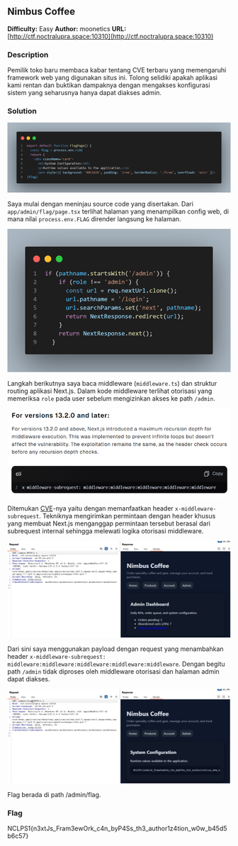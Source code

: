 ## Nimbus Coffee
**Difficulty:** Easy
**Author:** moonetics
**URL:** [http://ctf.noctralupra.space:10310](http://ctf.noctralupra.space:10310)

### Description
Pemilik toko baru membaca kabar tentang CVE terbaru yang memengaruhi framework web yang digunakan situs ini. Tolong selidiki apakah aplikasi kami rentan dan buktikan dampaknya dengan mengakses konfigurasi sistem yang seharusnya hanya dapat diakses admin.

### Solution
![alt text](image-2.png)

Saya mulai dengan meninjau source code yang disertakan. Dari `app/admin/flag/page.tsx` terlihat halaman yang menampilkan config web, di mana nilai `process.env.FLAG` dirender langsung ke halaman.

![alt text](image-3.png)

Langkah berikutnya saya baca middleware (`middleware.ts`) dan struktur routing aplikasi Next.js. Dalam kode middleware terlihat otorisasi yang memeriksa `role` pada user sebelum mengizinkan akses ke path `/admin`.

![alt text](image-4.png)

Ditemukan [CVE](https://projectdiscovery.io/blog/nextjs-middleware-authorization-bypass)-nya yaitu dengan memanfaatkan header `x-middleware-subrequest`. Tekniknya mengirimkan permintaan dengan header khusus yang membuat Next.js menganggap permintaan tersebut berasal dari subrequest internal sehingga melewati logika otorisasi middleware.

![](image.png)

Dari sini saya menggunakan payload dengan request yang menambahkan header `x-middleware-subrequest: middleware:middleware:middleware:middleware:middleware`. Dengan begitu path `/admin` tidak diproses oleh middleware otorisasi dan halaman admin dapat diakses.

![](image-1.png)

Flag berada di path /admin/flag.

### Flag
NCLPS1{n3xtJs_Fram3ewOrk_c4n_byP4Ss_th3_author1z4tion_w0w_b45d5b6c57}
